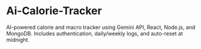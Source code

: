 # Ai-Calorie-Tracker
AI-powered calorie and macro tracker using Gemini API, React, Node.js, and MongoDB. Includes authentication, daily/weekly logs, and auto-reset at midnight.
